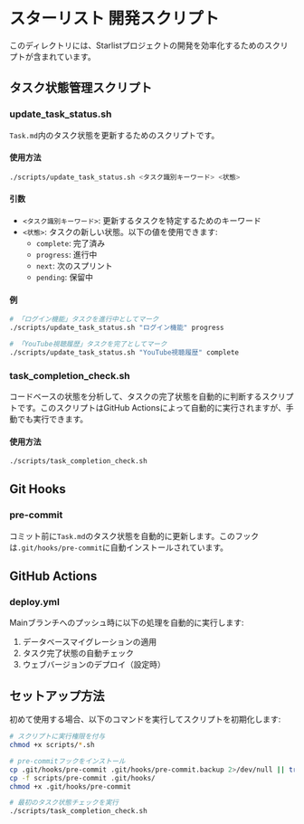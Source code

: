 # スターリスト 開発スクリプト

このディレクトリには、Starlistプロジェクトの開発を効率化するためのスクリプトが含まれています。

## タスク状態管理スクリプト

### update_task_status.sh

`Task.md`内のタスク状態を更新するためのスクリプトです。

#### 使用方法
```bash
./scripts/update_task_status.sh <タスク識別キーワード> <状態>
```

#### 引数
- `<タスク識別キーワード>`: 更新するタスクを特定するためのキーワード
- `<状態>`: タスクの新しい状態。以下の値を使用できます:
  - `complete`: 完了済み
  - `progress`: 進行中
  - `next`: 次のスプリント
  - `pending`: 保留中

#### 例
```bash
# 「ログイン機能」タスクを進行中としてマーク
./scripts/update_task_status.sh "ログイン機能" progress

# 「YouTube視聴履歴」タスクを完了としてマーク
./scripts/update_task_status.sh "YouTube視聴履歴" complete
```

### task_completion_check.sh

コードベースの状態を分析して、タスクの完了状態を自動的に判断するスクリプトです。このスクリプトはGitHub Actionsによって自動的に実行されますが、手動でも実行できます。

#### 使用方法
```bash
./scripts/task_completion_check.sh
```

## Git Hooks

### pre-commit

コミット前に`Task.md`のタスク状態を自動的に更新します。このフックは`.git/hooks/pre-commit`に自動インストールされています。

## GitHub Actions

### deploy.yml

Mainブランチへのプッシュ時に以下の処理を自動的に実行します:

1. データベースマイグレーションの適用
2. タスク完了状態の自動チェック
3. ウェブバージョンのデプロイ（設定時）

## セットアップ方法

初めて使用する場合、以下のコマンドを実行してスクリプトを初期化します:

```bash
# スクリプトに実行権限を付与
chmod +x scripts/*.sh

# pre-commitフックをインストール
cp .git/hooks/pre-commit .git/hooks/pre-commit.backup 2>/dev/null || true
cp -f scripts/pre-commit .git/hooks/
chmod +x .git/hooks/pre-commit

# 最初のタスク状態チェックを実行
./scripts/task_completion_check.sh
``` 